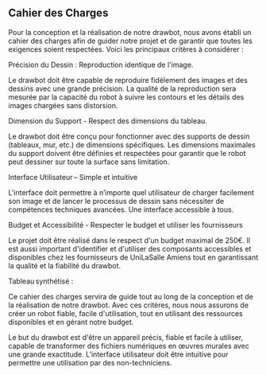 ## **Cahier des Charges**


Pour la conception et la réalisation de notre drawbot, nous avons établi un cahier des charges afin de guider notre projet et de garantir que toutes les exigences soient respectées. Voici les principaux critères à considérer : 

 



Précision du Dessin : Reproduction identique de l'image. 

Le drawbot doit être capable de reproduire fidèlement des images et des dessins avec une grande précision. La qualité de la reproduction sera mesurée par la capacité du robot à suivre les contours et les détails des images chargées sans distorsion. 


 


Dimension du Support - Respect des dimensions du tableau. 

Le drawbot doit être conçu pour fonctionner avec des supports de dessin (tableaux, mur, etc.) de dimensions spécifiques. Les dimensions maximales du support doivent être définies et respectées pour garantir que le robot peut dessiner sur toute la surface sans limitation. 



 

 Interface Utilisateur – Simple et intuitive 

L'interface doit permettre à n’importe quel utilisateur de charger facilement son image et de lancer le processus de dessin sans nécessiter de compétences techniques avancées. Une interface accessible à tous. 

 



 Budget et Accessibilité - Respecter le budget et utiliser les fournisseurs 

Le projet doit être réalisé dans le respect d'un budget maximal de 250€. Il est aussi important d'identifier et d'utiliser des composants accessibles et disponibles chez les fournisseurs de UniLaSalle Amiens tout en garantissant la qualité et la fiabilité du drawbot. 



 

Tableau synthétisé :  

Ce cahier des charges servira de guide tout au long de la conception et de la réalisation de notre drawbot. Avec ces critères, nous nous assurons de créer un robot fiable, facile d'utilisation, tout en utilisant des ressources disponibles et en gérant notre budget. 


 
Le but du drawbot est d'être un appareil précis, fiable et facile à utiliser, capable de transformer des fichiers numériques en œuvres murales avec une grande exactitude. L’interface utilisateur doit être intuitive pour permettre une utilisation par des non-techniciens.

